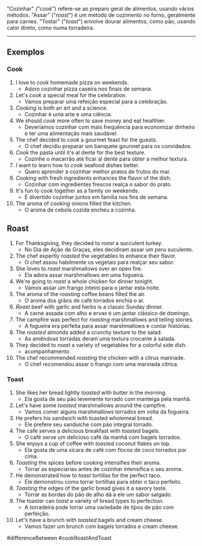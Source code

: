 "Cozinhar" ("*cook*") refere-se ao preparo geral de alimentos, usando vários métodos. "Assar" ("*roast*") é um método de cozimento no forno, geralmente para carnes. "Tostar" ("*toast*") envolve dourar alimentos, como pão, usando calor direto, como numa torradeira.

---
## Exemplos

### Cook

1. I love to _cook_ homemade pizza on weekends.
	- Adoro cozinhar pizza caseira nos finais de semana.
2. Let's _cook_ a special meal for the celebration.
	- Vamos preparar uma refeição especial para a celebração.
3. _Cooking_ is both an art and a science.
	- Cozinhar é uma arte e uma ciência.
4. We should _cook_ more often to save money and eat healthier.
	- Deveríamos cozinhar com mais frequência para economizar dinheiro e ter uma alimentação mais saudável.
5. The chef decided to _cook_ a gourmet feast for the guests.
	- O chef decidiu preparar um banquete gourmet para os convidados.
6. _Cook_ the pasta until it's al dente for the best texture.
	- Cozinhe o macarrão até ficar al dente para obter a melhor textura.
7. I want to learn how to _cook_ seafood dishes better.
	- Quero aprender a cozinhar melhor pratos de frutos do mar.
8. _Cooking_ with fresh ingredients enhances the flavor of the dish.
	- Cozinhar com ingredientes frescos realça o sabor do prato.
9. It's fun to _cook_ together as a family on weekends.
	- É divertido cozinhar juntos em família nos fins de semana.
10. The aroma of _cooking_ onions filled the kitchen.
	- O aroma de cebola cozida encheu a cozinha.

## Roast

1. For Thanksgiving, they decided to _roast_ a succulent turkey.
	- No Dia de Ação de Graças, eles decidiram assar um peru suculento.
2. The chef expertly _roasted_ the vegetables to enhance their flavor.
	- O chef assou habilmente os vegetais para realçar seu sabor.
3. She loves to _roast_ marshmallows over an open fire.
	- Ela adora assar marshmallows em uma fogueira.
4. We're going to _roast_ a whole chicken for dinner tonight.
	- Vamos assar um frango inteiro para o jantar esta noite.
5. The aroma of the _roasting_ coffee beans filled the air.
	- O aroma dos grãos de café torrados enchia o ar.
6. _Roast_ beef with garlic and herbs is a classic Sunday dinner.
	- A carne assada com alho e ervas é um jantar clássico de domingo.
7. The campfire was perfect for _roasting_ marshmallows and telling stories.
	- A fogueira era perfeita para assar marshmallows e contar histórias.
8. The _roasted_ almonds added a crunchy texture to the salad.
	- As amêndoas torradas deram uma textura crocante à salada.
9. They decided to _roast_ a variety of vegetables for a colorful side dish.
	- acompanhamento
10. The chef recommended _roasting_ the chicken with a citrus marinade.
	- O chef recomendou assar o frango com uma marinada cítrica.

### Toast

1. She likes her bread lightly _toasted_ with butter in the morning.
	- Ela gosta de seu pão levemente torrado com manteiga pela manhã.
2. Let's have some _toasted_ marshmallows around the campfire.
	- Vamos comer alguns marshmallows torrados em volta da fogueira.
3. He prefers his sandwich with toasted wholemeal bread.
	- Ele prefere seu sanduíche com pão integral torrado.
4. The cafe serves a delicious breakfast with _toasted_ bagels.
	- O café serve um delicioso café da manhã com bagels torrados.
5. She enjoys a cup of coffee with _toasted_ coconut flakes on top.
	- Ela gosta de uma xícara de café com flocos de coco torrados por cima.
6. _Toasting_ the spices before cooking intensifies their aroma.
	- Torrar as especiarias antes de cozinhar intensifica o seu aroma.
7. He demonstrated how to _toast_ tortillas for the perfect taco.
	- Ele demonstrou como torrar tortilhas para obter o taco perfeito.
8. _Toasting_ the edges of the garlic bread gives it a savory taste.
	- Torrar as bordas do pão de alho dá a ele um sabor salgado.
9. The toaster can _toast_ a variety of bread types to perfection.
	- A torradeira pode torrar uma variedade de tipos de pão com perfeição.
10. Let's have a brunch with _toasted_ bagels and cream cheese.
	- Vamos fazer um brunch com bagels torrados e cream cheese.

#differenceBetween 
#cookRoastAndToast